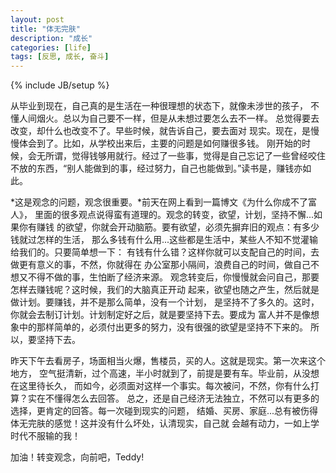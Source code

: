 ```yaml
---
layout: post
title: "体无完肤"
description: "成长"
categories: [life]
tags: [反思, 成长, 奋斗]
---
```

{% include JB/setup %}

从毕业到现在，自己真的是生活在一种很理想的状态下，就像未涉世的孩子，
不懂人间烟火。总以为自己要不一样，但是从未想过要怎么去不一样。
总觉得要去改变，却什么也改变不了。早些时候，就告诉自己，要去面对
现实。现在，是慢慢体会到了。比如，从学校出来后，主要的问题是如何赚很多钱。
刚开始的时候，会无所谓，觉得钱够用就行。经过了一些事，觉得是自己忘记了一些曾经咬住
不放的东西，“别人能做到的事，经过努力，自己也能做到。”读书是，赚钱亦如此。

*这是观念的问题，观念很重要。*前天在网上看到一篇博文《为什么你成不了富人》，
里面的很多观点说得蛮有道理的。观念的转变，欲望，计划，坚持不懈...如果你有赚钱
的欲望，你就会开动脑筋。要有欲望，必须先摒弃旧的观点：有多少钱就过怎样的生活，
那么多钱有什么用...这些都是生活中，某些人不知不觉灌输给我们的。只要简单想一下：
有钱有什么错？这样你就可以支配自己的时间，去做更有意义的事，不然，你就得在
办公室那小隔间，浪费自己的时间，做自己不想又不得不做的事，生怕断了经济来源。
观念转变后，你慢慢就会问自己，那要怎样去赚钱呢？这时候，我们的大脑真正开动
起来，欲望也随之产生，然后就是做计划。要赚钱，并不是那么简单，没有一个计划，
是坚持不了多久的。这时，你就会去制订计划。计划制定好之后，就是要坚持下去。要成为
富人并不是像想象中的那样简单的，必须付出更多的努力，没有很强的欲望是坚持不下来的。
所以，要坚持下去。

昨天下午去看房子，场面相当火爆，售楼员，买的人。这就是现实。第一次来这个地方，
空气挺清新，过个高速，半小时就到了，前提是要有车。毕业前，从没想在这里待长久，
而如今，必须面对这样一个事实。每次被问，不然，你有什么打算？实在不懂得怎么去回答。
总之，还是自己经济无法独立，不然可以有更多的选择，更肯定的回答。每一次碰到现实的问题，
结婚、买房、家庭...总有被伤得体无完肤的感觉！这并没有什么坏处，认清现实，自己就
会越有动力，一如上学时代不服输的我！

加油！转变观念，向前吧，Teddy!


